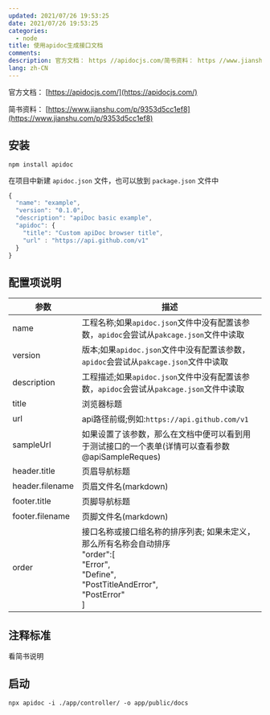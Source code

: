 ```yaml
---
updated: 2021/07/26 19:53:25
date: 2021/07/26 19:53:25
categories: 
  - node
title: 使用apidoc生成接口文档
comments: 
description: 官方文档： https //apidocjs.com/简书资料： https //www.jianshu.com/p/9353d5cc1ef8安装在项目中新建  文件，也可以放到  文件中配置项说明参数描述name工程名称;如果文件中没有配置该参数，会尝试从文件中读取version
lang: zh-CN
---
```




官方文档： [https://apidocjs.com/](https://apidocjs.com/)

简书资料： [https://www.jianshu.com/p/9353d5cc1ef8](https://www.jianshu.com/p/9353d5cc1ef8)

## 安装

```
npm install apidoc
```

在项目中新建 `apidoc.json` 文件，也可以放到 `package.json` 文件中

```js
{
  "name": "example",
  "version": "0.1.0",
  "description": "apiDoc basic example",
  "apidoc": {
    "title": "Custom apiDoc browser title",
    "url" : "https://api.github.com/v1"
  }
}
```

## 配置项说明

|参数 |描述|
|----|----|
|name |工程名称;如果`apidoc.json`文件中没有配置该参数，`apidoc`会尝试从`pakcage.json`文件中读取|
|version |版本;如果`apidoc.json`文件中没有配置该参数，`apidoc`会尝试从`pakcage.json`文件中读取|
|description |工程描述;如果`apidoc.json`文件中没有配置该参数，`apidoc`会尝试从`pakcage.json`文件中读取|
|title| 浏览器标题|
|url| api路径前缀;例如:`https://api.github.com/v1`|
|sampleUrl| 如果设置了该参数，那么在文档中便可以看到用于测试接口的一个表单(详情可以查看参数@apiSampleReques) |
|header.title| 页眉导航标题 |
|header.filename |页眉文件名(markdown)  |
|footer.title| 页脚导航标题  |
|footer.filename| 页脚文件名(markdown) |
|order| 接口名称或接口组名称的排序列表; 如果未定义，那么所有名称会自动排序<br />"order":[<br/>   "Error",<br/>   "Define",<br/>   "PostTitleAndError",<br/>   "PostError"<br/>] |

## 注释标准

看简书说明

## 启动

```
npx apidoc -i ./app/controller/ -o app/public/docs
```

